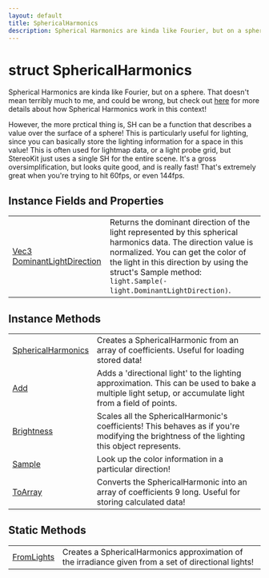 ```yaml
---
layout: default
title: SphericalHarmonics
description: Spherical Harmonics are kinda like Fourier, but on a sphere. That doesn't mean terribly much to me, and could be wrong, but check out [here](http.//www.ppsloan.org/publications/StupidSH36.pdf) for more details about how Spherical Harmonics work in this context!  However, the more prctical thing is, SH can be a function that describes a value over the surface of a sphere! This is particularly useful for lighting, since you can basically store the lighting information for a space in this value! This is often used for lightmap data, or a light probe grid, but StereoKit just uses a single SH for the entire scene. It's a gross oversimplification, but looks quite good, and is really fast! That's extremely great when you're trying to hit 60fps, or even 144fps.
---
```

# struct SphericalHarmonics

Spherical Harmonics are kinda like Fourier, but on a sphere.
That doesn't mean terribly much to me, and could be wrong, but check
out [here](http://www.ppsloan.org/publications/StupidSH36.pdf) for
more details about how Spherical Harmonics work in this context!

However, the more prctical thing is, SH can be a function that
describes a value over the surface of a sphere! This is particularly
useful for lighting, since you can basically store the lighting
information for a space in this value! This is often used for
lightmap data, or a light probe grid, but StereoKit just uses a
single SH for the entire scene. It's a gross oversimplification, but
looks quite good, and is really fast! That's extremely great when
you're trying to hit 60fps, or even 144fps.


## Instance Fields and Properties

|  |  |
|--|--|
|[Vec3]({{site.url}}/Pages/Reference/Vec3.html) [DominantLightDirection]({{site.url}}/Pages/Reference/SphericalHarmonics/DominantLightDirection.html)|Returns the dominant direction of the light represented by this spherical harmonics data. The direction value is normalized.  You can get the color of the light in this direction by using the struct's Sample method: `light.Sample(-light.DominantLightDirection)`.|


## Instance Methods

|  |  |
|--|--|
|[SphericalHarmonics]({{site.url}}/Pages/Reference/SphericalHarmonics/SphericalHarmonics.html)|Creates a SphericalHarmonic from an array of coefficients. Useful for loading stored data!|
|[Add]({{site.url}}/Pages/Reference/SphericalHarmonics/Add.html)|Adds a 'directional light' to the lighting approximation. This can be used to bake a multiple light setup, or accumulate light from a field of points.|
|[Brightness]({{site.url}}/Pages/Reference/SphericalHarmonics/Brightness.html)|Scales all the SphericalHarmonic's coefficients! This behaves as if you're modifying the brightness of the lighting this object represents.|
|[Sample]({{site.url}}/Pages/Reference/SphericalHarmonics/Sample.html)|Look up the color information in a particular direction!|
|[ToArray]({{site.url}}/Pages/Reference/SphericalHarmonics/ToArray.html)|Converts the SphericalHarmonic into an array of coefficients 9 long. Useful for storing calculated data!|



## Static Methods

|  |  |
|--|--|
|[FromLights]({{site.url}}/Pages/Reference/SphericalHarmonics/FromLights.html)|Creates a SphericalHarmonics approximation of the irradiance given from a set of directional lights!|

